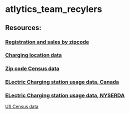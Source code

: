 # atlytics_team_recylers

## Resources:

### [Registration and sales by zipcode](https://www.atlasevhub.com/materials/state-ev-registration-data/)
### [Charging location data](https://openchargemap.org/site/develop/api)
### [Zip code Census data](https://data.census.gov/cedsci/table?q=&g=0400000US13,23_8600000US80003&table=S0101&tid=ACSST1Y2018.S0101&layer=zcta5&hidePreview=false&cid=S0101_C01_001E&vintage=2018&lastDisplayedRow=16)

### [ELectric Charging station usage data, Canada](https://www.fleetcarma.com/evCloud/Stations)
### [ELectric Charging station usage data, NYSERDA](https://www.nyserda.ny.gov/Researchers-and-Policymakers/Electric-Vehicles/Resources)

[US Census data](https://data.census.gov/cedsci/)
